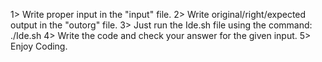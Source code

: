 1> Write proper input in the "input" file.
2> Write original/right/expected output in the "outorg" file.
3> Just run the Ide.sh file using the command: ./Ide.sh
4> Write the code and check your answer for the given input.
5> Enjoy Coding.
